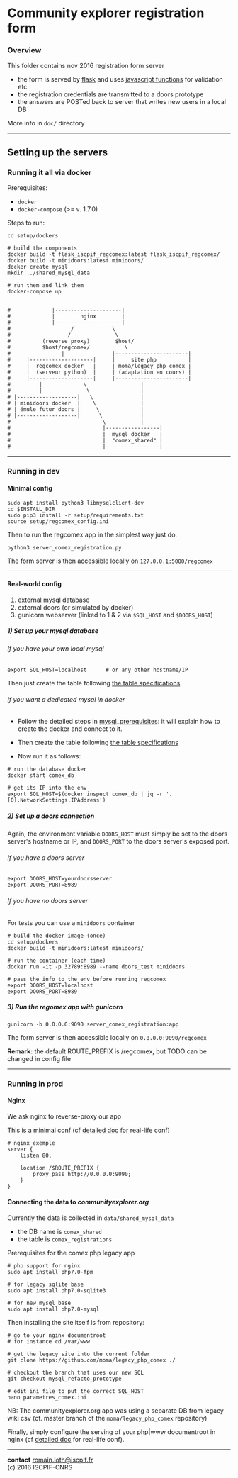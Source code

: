 Community explorer registration form
=====================================


### Overview
This folder contains nov 2016 registration form server

  - the form is served by [flask](http://flask.pocoo.org/) and uses [javascript functions](https://github.com/moma/regcomex/blob/master/static/js/comex_reg_form_controllers.js) for validation etc  
  - the registration credentials are transmitted to a doors prototype  
  - the answers are POSTed back to server that writes new users in a local DB  

More info in `doc/` directory

-------

## Setting up the servers

### Running it all via docker
Prerequisites:
  - `docker`
  - `docker-compose` (>= v. 1.7.0)  

Steps to run:
```
cd setup/dockers

# build the components
docker build -t flask_iscpif_regcomex:latest flask_iscpif_regcomex/
docker build -t minidoors:latest minidoors/
docker create mysql
mkdir ../shared_mysql_data

# run them and link them
docker-compose up


#             |---------------------|
#             |        nginx        |
#             |---------------------|
#                   /            \
#                  /              \
#          (reverse proxy)        $host/
#          $host/regcomex/           \
#                |               |-----------------------|
#     |--------------------|     |     site php          |
#     |  regcomex docker   |     | moma/legacy_php_comex |
#     |  (serveur python)  |     | (adaptation en cours) |
#     |--------------------|     |-----------------------|
#         |             \                 |
#         |              \                |
# |-------------------|   \               |
# | minidoors docker  |    \              |
# | émule futur doors |     \             |
# |-------------------|      \            |
#                             \           |
#                             |-----------------|
#                             |  mysql docker   |
#                             |  "comex_shared" |
#                             |-----------------|

```

-------

### Running in dev

#### Minimal config
```
sudo apt install python3 libmysqlclient-dev
cd $INSTALL_DIR
sudo pip3 install -r setup/requirements.txt
source setup/regcomex_config.ini
```

Then to run the regcomex app in the simplest way just do:
```
python3 server_comex_registration.py
```
The form server is then accessible locally on `127.0.0.1:5000/regcomex`  

-------

#### Real-world config
  1. external mysql database  
  2. external doors (or simulated by docker)  
  3. gunicorn webserver (linked to 1 & 2 via `$SQL_HOST` and `$DOORS_HOST`)  

##### 1) Set up your mysql database

###### If you have your own local mysql
```
export SQL_HOST=localhost      # or any other hostname/IP
```
Then just create the table following [the table specifications](https://github.com/moma/regcomex/blob/master/doc/table_specifications.md)

###### If you want a dedicated mysql in docker

  - Follow the detailed steps in [mysql_prerequisites](https://github.com/moma/regcomex/blob/master/setup/dockers/mysql_prerequisites.md): it will explain how to create the docker and connect to it.

  - Then create the table following [the table specifications](https://github.com/moma/regcomex/blob/master/doc/table_specifications.md)
  - Now run it as follows:

```
# run the database docker
docker start comex_db

# get its IP into the env
export SQL_HOST=$(docker inspect comex_db | jq -r '.[0].NetworkSettings.IPAddress')
```

##### 2) Set up a doors connection
Again, the environment variable `DOORS_HOST` must simply be set to the doors server's hostname or IP, and `DOORS_PORT` to the doors server's exposed port.

###### If you have a doors server
```
export DOORS_HOST=yourdoorsserver
export DOORS_PORT=8989
```

###### If you have no doors server

For tests you can use a `minidoors` container
```
# build the docker image (once)
cd setup/dockers
docker build -t minidoors:latest minidoors/

# run the container (each time)
docker run -it -p 32789:8989 --name doors_test minidoors

# pass the info to the env before running regcomex
export DOORS_HOST=localhost
export DOORS_PORT=8989
```

##### 3) Run the regomex app with gunicorn
```
gunicorn -b 0.0.0.0:9090 server_comex_registration:app
```

The form server is then accessible locally on `0.0.0.0:9090/regcomex`  

**Remark:** the default ROUTE_PREFIX is /regcomex, but TODO can be changed in config file  

-------

### Running in prod

#### Nginx
We ask nginx to reverse-proxy our app

This is a minimal conf (cf [detailed doc](https://github.com/moma/regcomex/blob/master/doc/nginx_conf.md) for real-life conf)

```
# nginx exemple
server {
    listen 80;

    location /$ROUTE_PREFIX {
        proxy_pass http://0.0.0.0:9090;
    }
}
```

#### Connecting the data to *communityexplorer.org*
Currently the data is collected in `data/shared_mysql_data`
  - the DB name is `comex_shared`  
  - the table is `comex_registrations`  

Prerequisites for the comex php legacy app
```
# php support for nginx
sudo apt install php7.0-fpm

# for legacy sqlite base
sudo apt install php7.0-sqlite3

# for new mysql base
sudo apt install php7.0-mysql
```

Then installing the site itself is from repository:
```
# go to your nginx documentroot
# for instance cd /var/www

# get the legacy site into the current folder
git clone https://github.com/moma/legacy_php_comex ./

# checkout the branch that uses our new SQL
git checkout mysql_refacto_prototype

# edit ini file to put the correct SQL_HOST
nano parametres_comex.ini
```

NB: The communityexplorer.org app was using a separate DB from legacy wiki csv (cf. master branch of the `moma/legacy_php_comex` repository)

Finally, simply configure the serving of your php|www documentroot in nginx (cf [detailed doc](https://github.com/moma/regcomex/blob/master/doc/nginx_conf.md) for real-life conf).

-------

**contact** romain.loth@iscpif.fr  
(c) 2016 ISCPIF-CNRS  
